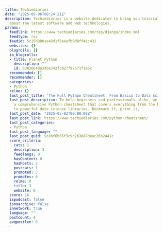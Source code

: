 ```yaml
---
title: Techiediaries
date: "2025-05-06T00:24:21Z"
description: Techiediaries is a website dedicated to bring you tutorials and articles
  about the latest software and web technologies.
params:
  feedlink: https://www.techiediaries.com/tag/django/index.xml
  feedtype: rss
  feedid: 5c15d880ae48d1f5eeefb9d8ff41c432
  websites: {}
  blogrolls: []
  in_blogrolls:
  - title: Planet Python
    description: ""
    id: 63826648a34be342fc027f97571f1a6c
  recommended: []
  recommender: []
  categories:
  - Python
  relme: {}
  last_post_title: 'The Full Python Cheatsheet: From Basics to Data Science'
  last_post_description: To help beginners and professionals alike, we are sharing
    a comprehensive Python cheatsheet that covers everything from the basic syntax
    to powerful data science libraries. Bookmark it, print it,
  last_post_date: "2025-05-03T00:00:00Z"
  last_post_link: https://www.techiediaries.com/python-cheatsheet/
  last_post_categories:
  - Python
  last_post_language: ""
  last_post_guid: 9c8bf6b65f3c9c263887deac26b2441c
  score_criteria:
    cats: 1
    description: 3
    feedlangs: 0
    hasContent: 0
    hasPosts: 3
    postcats: 1
    promoted: 5
    promotes: 0
    relme: 0
    title: 3
    website: 0
  score: 16
  ispodcast: false
  isnoarchive: false
  innetwork: true
  language: ""
  postcount: 4
  avgpostlen: 0
---
```

